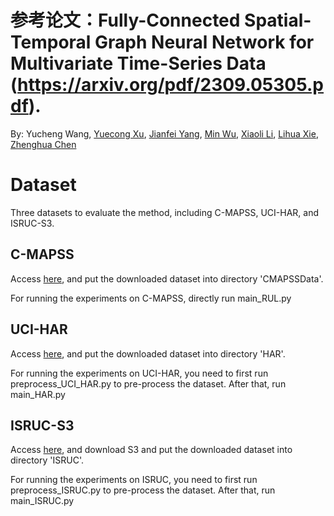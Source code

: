 # 参考论文：Fully-Connected Spatial-Temporal Graph Neural Network for Multivariate Time-Series Data (https://arxiv.org/pdf/2309.05305.pdf). 

By: Yucheng Wang, [Yuecong Xu](https://xuyu0010.github.io/), [Jianfei Yang](https://marsyang.site/), [Min Wu](https://sites.google.com/site/wumincf/), [Xiaoli Li](https://personal.ntu.edu.sg/xlli/), [Lihua Xie](https://personal.ntu.edu.sg/elhxie/), [Zhenghua Chen](https://zhenghuantu.github.io/)


# Dataset

Three datasets to evaluate the method, including C-MAPSS, UCI-HAR, and ISRUC-S3.

## C-MAPSS

Access [here](https://ti.arc.nasa.gov/tech/dash/groups/pcoe/prognostic-data-repository/), and put the downloaded dataset into directory 'CMAPSSData'.

For running the experiments on C-MAPSS, directly run main_RUL.py

## UCI-HAR

Access [here](https://archive.ics.uci.edu/ml/datasets/Human+Activity+Recognition+Using+Smartphones), and put the downloaded dataset into directory 'HAR'.

For running the experiments on UCI-HAR, you need to first run preprocess_UCI_HAR.py to pre-process the dataset. After that, run main_HAR.py

## ISRUC-S3
 
Access [here](https://sleeptight.isr.uc.pt/), and download S3 and put the downloaded dataset into directory 'ISRUC'.

For running the experiments on ISRUC, you need to first run preprocess_ISRUC.py to pre-process the dataset. After that, run main_ISRUC.py
